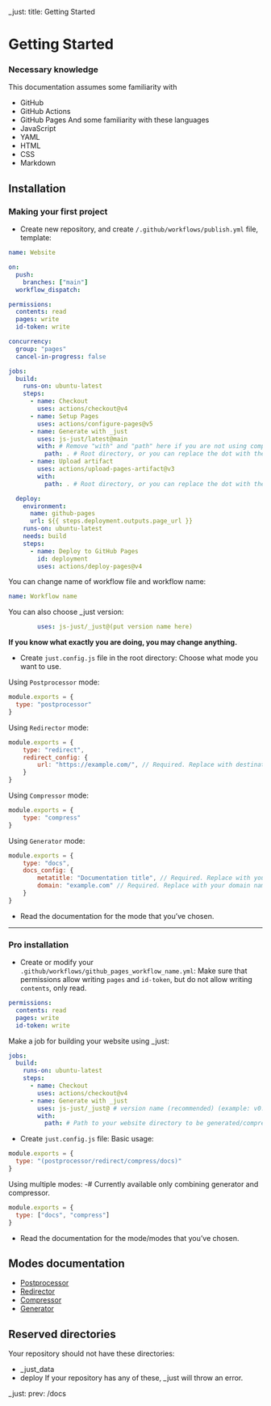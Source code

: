 _just: title: Getting Started
# Getting Started
### Necessary knowledge
This documentation assumes some familiarity with
- GitHub
- GitHub Actions
- GitHub Pages
And some familiarity with these languages
- JavaScript
- YAML
- HTML
- CSS
- Markdown
## Installation
### Making your first project
- Create new repository, and create `/.github/workflows/publish.yml` file, template:
```yml
name: Website

on:
  push:
    branches: ["main"]
  workflow_dispatch:

permissions:
  contents: read
  pages: write
  id-token: write

concurrency:
  group: "pages"
  cancel-in-progress: false

jobs:
  build:
    runs-on: ubuntu-latest
    steps:
      - name: Checkout
        uses: actions/checkout@v4
      - name: Setup Pages
        uses: actions/configure-pages@v5
      - name: Generate with _just
        uses: js-just/latest@main
        with: # Remove "with" and "path" here if you are not using compressor or generator modes!
          path: . # Root directory, or you can replace the dot with the path to your website/docs directory to be generated/compressed. (Only for compressor and generator modes)
      - name: Upload artifact
        uses: actions/upload-pages-artifact@v3
        with:
          path: . # Root directory, or you can replace the dot with the path to your entire website to be deployed to GitHub Pages.

  deploy:
    environment:
      name: github-pages
      url: ${{ steps.deployment.outputs.page_url }}
    runs-on: ubuntu-latest
    needs: build
    steps:
      - name: Deploy to GitHub Pages
        id: deployment
        uses: actions/deploy-pages@v4
```
You can change name of workflow file and workflow name:
```yml
name: Workflow name
```
You can also choose _just version:
```yml
        uses: js-just/_just@(put version name here)
```
**If you know what exactly you are doing, you may change anything.**
- Create `just.config.js` file in the root directory:
Choose what mode you want to use.
 
Using `Postprocessor` mode:
```js
module.exports = {
  type: "postprocessor"
}
```
Using `Redirector` mode: 
```js
module.exports = {
    type: "redirect", 
    redirect_config: {
        url: "https://example.com/", // Required. Replace with destination URL.
    }
}
```
Using `Compressor` mode:
```js
module.exports = {
    type: "compress"
}
```
Using `Generator` mode:
```js
module.exports = {
    type: "docs",
    docs_config: {
        metatitle: "Documentation title", // Required. Replace with your documentation title.
        domain: "example.com" // Required. Replace with your domain name. Domain name should be valid.
    }
}
```
- Read the documentation for the mode that you’ve chosen.
---
### Pro installation
- Create or modify your `.github/workflows/github_pages_workflow_name.yml`:
Make sure that permissions allow writing `pages` and `id-token`, but do not allow writing `contents`, only read.
```yml
permissions:
  contents: read
  pages: write
  id-token: write
```
Make a job for building your website using _just:
```yml
jobs:
  build:
    runs-on: ubuntu-latest
    steps:
      - name: Checkout
        uses: actions/checkout@v4
      - name: Generate with _just
        uses: js-just/_just@ # version name (recommended) (example: v0.0.29) / main branch (latest commit) (unstable, not recommended) / commit SHA (not recommended)
        with:
          path: # Path to your website directory to be generated/compressed. (Only for compressor and generator modes)
```
- Create `just.config.js` file:
Basic usage:
```js
module.exports = {
  type: "(postprocessor/redirect/compress/docs)"
}
```
Using multiple modes:
-# Currently available only combining generator and compressor.
```js
module.exports = {
  type: ["docs", "compress"]
}
```
- Read the documentation for the mode/modes that you’ve chosen.

## Modes documentation
- [Postprocessor](/docs/modes/postprocessor)
- [Redirector](/docs/modes/redirector)
- [Compressor](/docs/modes/compressor)
- [Generator](/docs/modes/generator)

## Reserved directories
Your repository should not have these directories:
- _just_data
- deploy
If your repository has any of these, _just will throw an error.

_just: prev: /docs